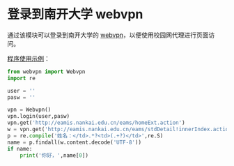 # 登录到南开大学 webvpn

通过该模块可以登录到南开大学的 [webvpn](https://webvpn.nankai.edu.cn/)，以便使用校园网代理进行页面访问。

[程序使用示例](example.py)：

```python
from webvpn import Webvpn
import re

user = ''
pasw = ''

vpn = Webvpn()
vpn.login(user,pasw)
vpn.get('http://eamis.nankai.edu.cn/eams/homeExt.action')
w = vpn.get('http://eamis.nankai.edu.cn/eams/stdDetail!innerIndex.action?projectId=1')
p = re.compile('姓名：</td>.*?<td>(.+?)</td>',re.S)
name = p.findall(w.content.decode('UTF-8'))
if name:
    print('你好，',name[0])
```
